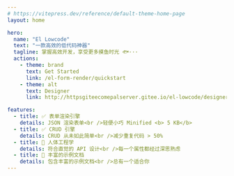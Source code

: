 ```yaml
---
# https://vitepress.dev/reference/default-theme-home-page
layout: home

hero:
  name: "El Lowcode"
  text: "一款高效的低代码神器"
  tagline: 掌握高效开发，享受更多摸鱼时光 🐟···
  actions:
    - theme: brand
      text: Get Started
      link: /el-form-render/quickstart
    - theme: alt
      text: Designer
      link: http://httpsgiteecomepalserver.gitee.io/el-lowcode/designer

features:
  - title: ✅ 表单渲染引擎
    details: JSON 渲染表单<br />轻便小巧 Minified <b> 5 KB</b>
  - title: ✅ CRUD 引擎
    details: CRUD 从未如此简单<br />减少重复代码 > 50%
  - title: 🎃 人体工程学
    details: 符合直觉的 API 设计<br />每一个属性都经过深思熟虑
  - title: 📃 丰富的示例文档
    details: 包含丰富的示例文档<br />总有一个适合你
---
```

